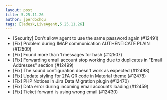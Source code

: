 ```yaml
---
layout: post
title: 5.25.11.26
author: jperdochqu
tags: [ladesk,LiveAgent,5.25.11.26]
---
```


- [Security] Don't allow agent to use the same password again (#12491)
- [Fix] Problem during IMAP communication AUTHENTICATE PLAIN (#12509)
- [Fix] Found more than 1 messages for hash (#12507)
- [Fix] Forwarding email account stop working due to duplicates in "Email Addresses" section (#12499)
- [Fix] The sound configuration doesn't work as expected (#12498)
- [Fix] Update styling for 2FA QR code in Material theme (#12478)
- [Fix] PHP Notices in Jira Data Migration plugin (#12470)
- [Fix] Data error during incoming email accounts loading (#12459)
- [Fix] Ticket forward is using wrong email (#12430)
